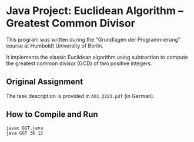 # Java Project: Euclidean Algorithm – Greatest Common Divisor

This program was written during the "Grundlagen der Programmierung" course at Humboldt University of Berlin.

It implements the classic Euclidean algorithm using subtraction to compute the greatest common divisor (GCD) of two positive integers.

## Original Assignment

The task description is provided in `A01_2223.pdf` (in German).

## How to Compile and Run

```bash
javac GGT.java
java GGT 36 12
```